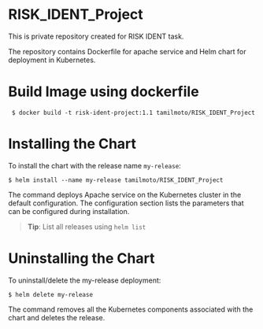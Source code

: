 # RISK_IDENT_Project
This is private repository created for RISK IDENT task.

The repository contains Dockerfile for apache service and Helm chart for deployment in Kubernetes.

# Build Image using dockerfile

```console
 $ docker build -t risk-ident-project:1.1 tamilmoto/RISK_IDENT_Project
```

# Installing the Chart
To install the chart with the release name `my-release`:

```console
$ helm install --name my-release tamilmoto/RISK_IDENT_Project
```
The command deploys Apache service on the Kubernetes cluster in the default configuration. The configuration section lists the parameters that can be configured during installation.

> **Tip**: List all releases using `helm list`

# Uninstalling the Chart
To uninstall/delete the my-release deployment:

```console
$ helm delete my-release
```
The command removes all the Kubernetes components associated with the chart and deletes the release.
